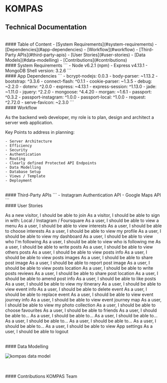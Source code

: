 # KOMPAS
## Technical Documentation

<br>
#### Table of Content
- [System Requirements](#system-requirements)
- [Dependencies](#app-dependencies)
- [Workflow](#workflow)
- [Third-Party APIs](#third-party-apis)
- [User Stories](#user-stories)
- [Data Models](#data-modelling)
- [Contributions](#contributions)

<br>
#### System Requirements
```
- Node v6.2.1 (npm)
- Express v4.13.1
- MongoDB Shell version: 3.2.6
```
<br>
#### App Dependencies
```
- bcrypt-nodejs: 0.0.3
- body-parser: ~1.13.2
- bootstrap: ^3.3.6
- connect-flash: ^0.1.1
- cookie-parser: ~1.3.5
- debug: ~2.2.0
- dotenv: ^2.0.0
- express: ~4.13.1
- express-session: ^1.13.0
- jade: ~1.11.0
- jquery: ^2.2.0
- mongoose: ^4.4.20
- morgan: ~1.6.1
- passport: ^0.3.2
- passport-instagram: ^1.0.0
- passport-local: ^1.0.0
- request: ^2.72.0
- serve-favicon: ~2.3.0
```
<br>
#### Workflow

As the backend web developer, my role is to plan, design and architect a server web application.

Key Points to address in planning: 
```
- Server Architecture
- Efficiency
- Security
- Authentication
- Routing
- Clearly defined Protected API Endpoints
- Data Modelling
- Database Setup
- Views / Template
- Deployment
```

<br>
#### Third-Party APIs
```
- Instagram Authentication API
- Google Maps API
```
<br>
#### User Stories

As a new visitor, I should be able to join
As a visitor, I should be able to sign in with: Local / Instagram / Foursquare
As a user, I should be able to view a menu
As a user, I should be able to view interests
As a user, I should be able to choose interests
As a user, I should be able to view my profile
As a user, I should be able to view my dashboard
As a user, I should be able to view who I'm following
As a user, I should be able to view who is following me
As a user, I should be able to write posts
As a user, I should be able to view others posts
As a user, I should be able to view posts info
As a user, I should be able to view posts images
As a user, I should be able to share post image
As a user, I should be able to report post image
As a user, I should be able to view posts location
As a user, I should be able to write posts reviews
As a user, I should be able to share post location
As a user, I should be able to amend post info
As a user, I should be able to like posts
As a user, I should be able to view my itinerary
As a user, I should be able to view event info
As a user, I should be able to delete event
As a user, I should be able to replace event
As a user, I should be able to view event journey info
As a user, I should be able to view event journey map
As a user, I should be able to view my photo collection
As a user, I should be able to choose favourites
As a user, I should be able to friends
As a user, I should be able to...
As a user, I should be able to...
As a user, I should be able to...
As a user, I should be able to...
As a user, I should be able to...
As a user, I should be able to...
As a user, I should be able to view App settings
As a user, I should be able to logout

<br>
#### Data Modelling
<br>

![kompas data model](Database_KOMPAS.png)

<br>
<br>
#### Contributions
KOMPAS Team
